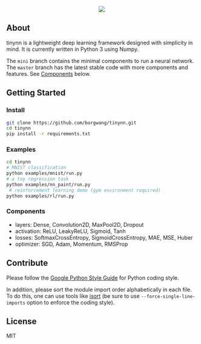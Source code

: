 <p align="center">
<img src="https://i.loli.net/2019/09/24/VatMxSiXLdg8yrD.png"/>
</p>

## About

tinynn is a lightweight deep learning framework designed with simplicity in mind. It is currently written in Python 3 using Numpy.

The `mini` branch contains the minimal components to run a neural network. The `master` branch has the latest stable code with more components and features. See [Components](#components) below.

## Getting Started

### Install

```bash
git clone https://github.com/borgwang/tinynn.git
cd tinynn
pip install -r requirements.txt
```

### Examples

```bash
cd tinynn
# MNIST classification
python examples/mnist/run.py  
# a toy regression task
python examples/nn_paint/run.py  
 # reinforcement learning demo (gym environment required)
python examples/rl/run.py
```


### Components

- layers: Dense, Convolution2D, MaxPool2D, Dropout
- activation: ReLU, LeakyReLU, Sigmoid, Tanh
- losses: SoftmaxCrossEntropy, SigmoidCrossEntropy, MAE, MSE, Huber
- optimizer: SGD, Adam, Momentum, RMSProp

## Contribute

Please follow the [Google Python Style Guide](https://google.github.io/styleguide/pyguide.html) for Python coding style.

In addition, please sort the module import order alphabetically in each file. To do this, one can use tools like [isort](https://github.com/timothycrosley/isort) (be sure to use `--force-single-line-imports` option to enforce the coding style).

## License

MIT
